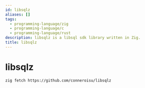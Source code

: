 ```yaml
---
id: libsqlz
aliases: []
tags:
  - programming-language/zig
  - programming-language/c
  - programming-language/rust
description: libsqlz is a libsql sdk library written in Zig.
title: libsqlz
---
```


# libsqlz

```bash
zig fetch https://github.com/conneroisu/libsqlz
```
